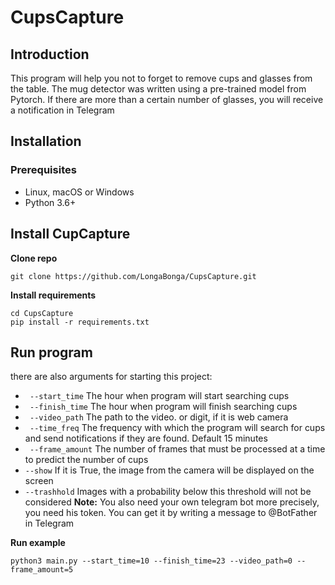 # CupsCapture

## Introduction
This program will help you not to forget to remove cups and glasses from the table. The mug detector was written using a pre-trained model from Pytorch. If there are more than a certain number of glasses, you will receive a notification in Telegram

## Installation
### Prerequisites
- Linux, macOS or Windows
- Python 3.6+

## Install CupCapture

**Clone repo**
```shell
git clone https://github.com/LongaBonga/CupsCapture.git
```

**Install requirements**
```shell
cd CupsCapture
pip install -r requirements.txt
```

## Run program

there are also arguments for starting this project:
- ``` --start_time``` The hour when program will start searching cups
- ``` --finish_time``` The hour when program will finish searching cups
- ``` --video_path``` The path to the video. or digit, if it is web camera
- ``` --time_freq``` The frequency with which the program will search for cups and send notifications if they are found. Default 15 minutes
- ``` --frame_amount``` The number of frames that must be processed at a time to predict the number of cups
- ``` --show ``` If it is True, the image from the camera will be displayed on the screen
- ``` --trashhold ``` Images with a probability below this threshold will not be considered
**Note:**
You also need your own telegram bot more precisely, you need his token. You can get it by writing a message to @BotFather in Telegram

**Run example**
```shell 
python3 main.py --start_time=10 --finish_time=23 --video_path=0 --frame_amount=5
```

